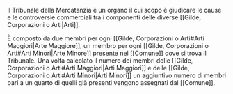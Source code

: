 Il Tribunale della Mercatanzia è un organo il cui scopo è giudicare le cause e le controversie commerciali tra i componenti delle diverse [[Gilde, Corporazioni o Arti|Arti]]. 

È composto da due membri per ogni [[Gilde, Corporazioni o Arti#Arti Maggiori|Arte Maggiore]], un membro per ogni [[Gilde, Corporazioni o Arti#Arti Minori|Arte Minore]] presente nel [[Comune]] dove si trova il Tribunale. 
Una volta calcolato il numero dei membri delle [[Gilde, Corporazioni o Arti#Arti Maggiori|Arti Maggiori]] e delle [[Gilde, Corporazioni o Arti#Arti Minori|Arti Minori]] un aggiuntivo numero di membri pari a un quarto di quelli già presenti vengono assegnati dal [[Comune]].


